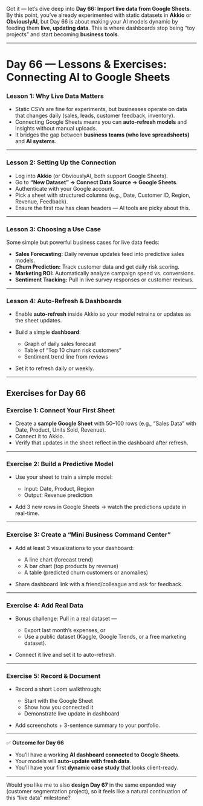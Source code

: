 Got it — let’s dive deep into **Day 66: Import live data from Google Sheets**. By this point, you’ve already experimented with static datasets in **Akkio** or **ObviouslyAI**, but Day 66 is about making your AI models dynamic by feeding them **live, updating data**. This is where dashboards stop being “toy projects” and start becoming **business tools**.

---

# **Day 66 — Lessons & Exercises: Connecting AI to Google Sheets**

### **Lesson 1: Why Live Data Matters**

* Static CSVs are fine for experiments, but businesses operate on data that changes daily (sales, leads, customer feedback, inventory).
* Connecting Google Sheets means you can **auto-refresh models** and insights without manual uploads.
* It bridges the gap between **business teams (who love spreadsheets)** and **AI systems**.

---

### **Lesson 2: Setting Up the Connection**

* Log into **Akkio** (or ObviouslyAI, both support Google Sheets).
* Go to **“New Dataset” → Connect Data Source → Google Sheets**.
* Authenticate with your Google account.
* Pick a sheet with structured columns (e.g., Date, Customer ID, Region, Revenue, Feedback).
* Ensure the first row has clean headers — AI tools are picky about this.

---

### **Lesson 3: Choosing a Use Case**

Some simple but powerful business cases for live data feeds:

* **Sales Forecasting:** Daily revenue updates feed into predictive sales models.
* **Churn Prediction:** Track customer data and get daily risk scoring.
* **Marketing ROI:** Automatically analyze campaign spend vs. conversions.
* **Sentiment Tracking:** Pull in live survey responses or customer reviews.

---

### **Lesson 4: Auto-Refresh & Dashboards**

* Enable **auto-refresh** inside Akkio so your model retrains or updates as the sheet updates.
* Build a simple **dashboard**:

  * Graph of daily sales forecast
  * Table of “Top 10 churn risk customers”
  * Sentiment trend line from reviews
* Set it to refresh daily or weekly.

---

## **Exercises for Day 66**

### **Exercise 1: Connect Your First Sheet**

* Create a **sample Google Sheet** with 50–100 rows (e.g., “Sales Data” with Date, Product, Units Sold, Revenue).
* Connect it to Akkio.
* Verify that updates in the sheet reflect in the dashboard after refresh.

---

### **Exercise 2: Build a Predictive Model**

* Use your sheet to train a simple model:

  * Input: Date, Product, Region
  * Output: Revenue prediction
* Add 3 new rows in Google Sheets → watch the predictions update in real-time.

---

### **Exercise 3: Create a “Mini Business Command Center”**

* Add at least 3 visualizations to your dashboard:

  * A line chart (forecast trend)
  * A bar chart (top products by revenue)
  * A table (predicted churn customers or anomalies)
* Share dashboard link with a friend/colleague and ask for feedback.

---

### **Exercise 4: Add Real Data**

* Bonus challenge: Pull in a real dataset —

  * Export last month’s expenses, or
  * Use a public dataset (Kaggle, Google Trends, or a free marketing dataset).
* Connect it live and set it to auto-refresh.

---

### **Exercise 5: Record & Document**

* Record a short Loom walkthrough:

  * Start with the Google Sheet
  * Show how you connected it
  * Demonstrate live update in dashboard
* Add screenshots + 3-sentence summary to your portfolio.

---

✅ **Outcome for Day 66**

* You’ll have a working **AI dashboard connected to Google Sheets**.
* Your models will **auto-update with fresh data**.
* You’ll have your first **dynamic case study** that looks client-ready.

---

Would you like me to also **design Day 67** in the same expanded way (customer segmentation project), so it feels like a natural continuation of this “live data” milestone?
